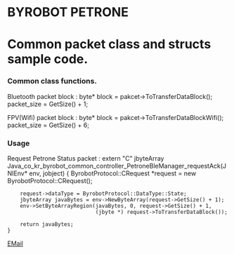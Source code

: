 
# BYROBOT PETRONE 
# Common packet class and structs sample  code.

### Common class functions.
Bluetooth packet block : 
    byte* block = pakcet->ToTransferDataBlock();
    packet_size = GetSize() + 1;
    

FPV(Wifi) packet block :
    byte* block = pakcet->ToTransferDataBlockWifi();
    packet_size = GetSize() + 6;


### Usage
Request Petrone Status packet :
    extern "C" jbyteArray Java_co_kr_byrobot_common_controller_PetroneBleManager_requestAck(JNIEnv* env, jobject) {
        ByrobotProtocol::CRequest *request = new ByrobotProtocol::CRequest();

        request->dataType = ByrobotProtocol::DataType::State;
        jbyteArray javaBytes = env->NewByteArray(request->GetSize() + 1);
        env->SetByteArrayRegion(javaBytes, 0, request->GetSize() + 1,
                                (jbyte *) request->ToTransferDataBlock());

        return javaBytes;
    }

[EMail](mailto://dev@byrobot.co.kr)